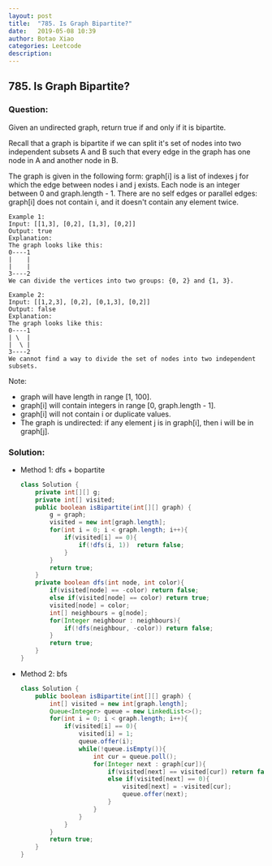 ```yaml
---
layout: post
title:  "785. Is Graph Bipartite?"
date:   2019-05-08 10:39
author: Botao Xiao
categories: Leetcode
description:
---
```

## 785. Is Graph Bipartite?

### Question:
Given an undirected graph, return true if and only if it is bipartite.

Recall that a graph is bipartite if we can split it's set of nodes into two independent subsets A and B such that every edge in the graph has one node in A and another node in B.

The graph is given in the following form: graph[i] is a list of indexes j for which the edge between nodes i and j exists.  Each node is an integer between 0 and graph.length - 1.  There are no self edges or parallel edges: graph[i] does not contain i, and it doesn't contain any element twice.

```
Example 1:
Input: [[1,3], [0,2], [1,3], [0,2]]
Output: true
Explanation: 
The graph looks like this:
0----1
|    |
|    |
3----2
We can divide the vertices into two groups: {0, 2} and {1, 3}.

Example 2:
Input: [[1,2,3], [0,2], [0,1,3], [0,2]]
Output: false
Explanation: 
The graph looks like this:
0----1
| \  |
|  \ |
3----2
We cannot find a way to divide the set of nodes into two independent subsets.
```

Note:
* graph will have length in range [1, 100].
* graph[i] will contain integers in range [0, graph.length - 1].
* graph[i] will not contain i or duplicate values.
* The graph is undirected: if any element j is in graph[i], then i will be in graph[j].

### Solution:
* Method 1: dfs + bopartite
    ```Java
    class Solution {
        private int[][] g;
        private int[] visited;
        public boolean isBipartite(int[][] graph) {
            g = graph;
            visited = new int[graph.length];        
            for(int i = 0; i < graph.length; i++){
                if(visited[i] == 0){
                    if(!dfs(i, 1))  return false;
                }
            }
            return true;
        }
        private boolean dfs(int node, int color){
            if(visited[node] == -color) return false;
            else if(visited[node] == color) return true;
            visited[node] = color;
            int[] neighbours = g[node];
            for(Integer neighbour : neighbours){
                if(!dfs(neighbour, -color)) return false;
            }
            return true;
        }
    }
    ```

* Method 2: bfs
    ```Java
    class Solution {
        public boolean isBipartite(int[][] graph) {
            int[] visited = new int[graph.length];
            Queue<Integer> queue = new LinkedList<>();
            for(int i = 0; i < graph.length; i++){
                if(visited[i] == 0){
                    visited[i] = 1;
                    queue.offer(i);
                    while(!queue.isEmpty()){
                        int cur = queue.poll();
                        for(Integer next : graph[cur]){
                            if(visited[next] == visited[cur]) return false;
                            else if(visited[next] == 0){
                                visited[next] = -visited[cur];
                                queue.offer(next);
                            }
                        }
                    }
                }
            }
            return true;
        }
    }
    ```